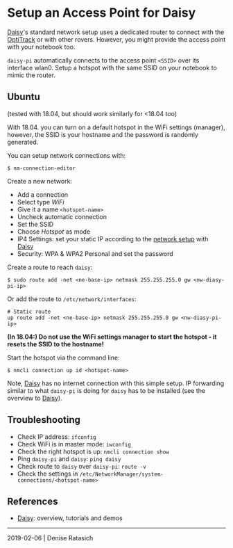 # Setup an Access Point for Daisy

[Daisy]'s standard network setup uses a dedicated router
to connect with the [OptiTrack] or with other rovers.
However, you might provide the access point with your notebook too.

`daisy-pi` automatically connects to the access point `<SSID>` over its interface wlan0.
Setup a hotspot with the same SSID on your notebook to mimic the router.


## Ubuntu
(tested with 18.04, but should work similarly for <18.04 too)

With 18.04. you can turn on a default hotspot in the WiFi settings (manager),
however, the SSID is your hostname and the password is randomly generated.

You can setup network connections with:
```
$ nm-connection-editor
```

Create a new network:
* Add a connection
* Select type *WiFi*
* Give it a name `<hotspot-name>`
* Uncheck automatic connection
* Set the SSID
* Choose *Hotspot* as mode
* IP4 Settings: set your static IP according to the [network setup] with [Daisy]
* Security: WPA & WPA2 Personal and set the password

Create a route to reach `daisy`:
```
$ sudo route add -net <ne-base-ip> netmask 255.255.255.0 gw <nw-diasy-pi-ip>
```

Or add the route to `/etc/network/interfaces`:
```
# Static route
up route add -net <ne-base-ip> netmask 255.255.255.0 gw <nw-diasy-pi-ip>
```

**(In 18.04:) Do not use the WiFi settings manager to start the hotspot - it resets the SSID to the hostname!**

Start the hotspot via the command line:
```
$ nmcli connection up id <hotspot-name>
```

Note, [Daisy] has no internet connection with this simple setup.
IP forwarding similar to what `daisy-pi` is doing for `daisy` has to be installed
(see the overview to [Daisy]).

## Troubleshooting

* Check IP address: `ifconfig`
* Check WiFi is in master mode: `iwconfig`
* Check the right hotspot is up: `nmcli connection show`
* Ping `daisy-pi` and `daisy`: `ping daisy`
* Check route to `daisy` over `daisy-pi`: `route -v`
* Check the settings in `/etc/NetworkManager/system-connections/<hotspot-name>`


## References

* [Daisy]: overview, tutorials and demos


[network setup]: ../../dagobert-network-setup.md
[Daisy]: ../README.md
[OptiTrack]: ../optitrack/README.md

---
2019-02-06 | Denise Ratasich
